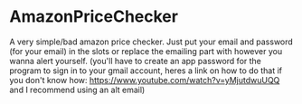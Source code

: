 # AmazonPriceChecker
A very simple/bad amazon price checker.
Just put your email and password (for your email) in the slots or replace the emailing part with however you wanna alert yourself.
(you'll have to create an app password for the program to sign in to your gmail account, heres a link on how to do that if you don't know how: https://www.youtube.com/watch?v=yMjutdwuUQQ and I recommend using an alt email)
